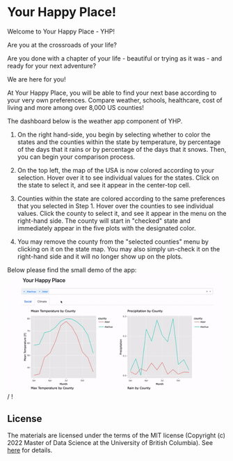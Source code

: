 # Your Happy Place!

Welcome to Your Happy Place - YHP!

Are you at the crossroads of your life?

Are you done with a chapter of your life - beautiful or trying as it was - and ready for your next adventure?

We are here for you!

At Your Happy Place, you will be able to find your next base according to your very own preferences. Compare weather, schools, healthcare, cost of living and more among over 8,000 US counties!

The dashboard below is the weather app component of YHP.

1. On the right hand-side, you begin by selecting whether to color the states and the counties within the state by temperature, by percentage of the days that it rains or by percentage of the days that it snows. Then, you can begin your comparison process.

2. On the top left, the map of the USA is now colored according to your selection. Hover over it to see individual values for the states. Click on the state to select it, and see it appear in the center-top cell.

3. Counties within the state are colored according to the same preferences that you selected in Step 1. Hover over the counties to see individual values. Click the county to select it, and see it appear in the menu on the right-hand side. The county will start in "checked" state and immediately appear in the five plots with the designated color.

4. You may remove the county from the "selected counties" menu by clicking on it on the state map. You may also simply un-check it on the right-hand side and it will no longer show up on the plots.

Below please find the small demo of the app:
![ Alt text](demo.gif) / ! [](demo.gif)

License
-------
The materials are licensed under the terms of the MIT license (Copyright (c) 2022 Master of Data Science at the University of British Columbia). See [here](https://github.com/UBC-MDS/mental_health_in_tech_dashboard/blob/main/LICENSE) for details.
